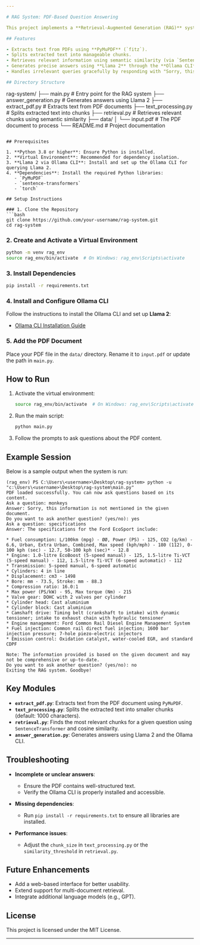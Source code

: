 ```yaml
---

# RAG System: PDF-Based Question Answering

This project implements a **Retrieval-Augmented Generation (RAG)** system that allows users to ask questions based on the content of a given PDF document. The system retrieves relevant context from the document and generates answers using a language model.

## Features

- Extracts text from PDFs using **PyMuPDF** (`fitz`).
- Splits extracted text into manageable chunks.
- Retrieves relevant information using semantic similarity (via `SentenceTransformer`).
- Generates precise answers using **Llama 2** through the **Ollama CLI**.
- Handles irrelevant queries gracefully by responding with "Sorry, this information is not mentioned in the given document."

## Directory Structure

```
rag-system/
├── main.py                # Entry point for the RAG system
├── answer_generation.py   # Generates answers using Llama 2
├── extract_pdf.py         # Extracts text from PDF documents
├── text_processing.py     # Splits extracted text into chunks
├── retrieval.py           # Retrieves relevant chunks using semantic similarity
├── data/
│   └── input.pdf          # The PDF document to process
└── README.md              # Project documentation
```

## Prerequisites

1. **Python 3.8 or higher**: Ensure Python is installed.
2. **Virtual Environment**: Recommended for dependency isolation.
3. **Llama 2 via Ollama CLI**: Install and set up the Ollama CLI for querying Llama 2.
4. **Dependencies**: Install the required Python libraries:
   - `PyMuPDF`
   - `sentence-transformers`
   - `torch`

## Setup Instructions

### 1. Clone the Repository
```bash
git clone https://github.com/your-username/rag-system.git
cd rag-system
```

### 2. Create and Activate a Virtual Environment
```bash
python -m venv rag_env
source rag_env/bin/activate  # On Windows: rag_env\Scripts\activate
```

### 3. Install Dependencies
```bash
pip install -r requirements.txt
```

### 4. Install and Configure Ollama CLI
Follow the instructions to install the Ollama CLI and set up **Llama 2**:
- [Ollama CLI Installation Guide](https://ollama.ai)

### 5. Add the PDF Document
Place your PDF file in the `data/` directory. Rename it to `input.pdf` or update the path in `main.py`.

## How to Run

1. Activate the virtual environment:
   ```bash
   source rag_env/bin/activate  # On Windows: rag_env\Scripts\activate
   ```

2. Run the main script:
   ```bash
   python main.py
   ```

3. Follow the prompts to ask questions about the PDF content.

## Example Session

Below is a sample output when the system is run:

```plaintext
(rag_env) PS C:\Users\<username>\Desktop\rag-system> python -u "c:\Users\<username>\Desktop\rag-system\main.py"
PDF loaded successfully. You can now ask questions based on its content.
Ask a question: monkeys
Answer: Sorry, this information is not mentioned in the given document.
Do you want to ask another question? (yes/no): yes
Ask a question: specifications
Answer: The specifications for the Ford EcoSport include:

* Fuel consumption: L/100km (mpg) - ØØ, Power (PS) - 125, CO2 (g/km) - 6.6, Urban, Extra Urban, Combined, Max speed (kph/mph) - 180 (112), 0-100 kph (sec) - 12.7, 50-100 kph (sec)* - 12.8
* Engine: 1.0-litre EcoBoost (5-speed manual) - 125, 1.5-litre Ti-VCT (5-speed manual) - 112, 1.5-litre Ti-VCT (6-speed automatic) - 112
* Transmission: 5-speed manual, 6-speed automatic
* Cylinders: 4 in line
* Displacement: cm3 - 1498
* Bore: mm - 73.5, Stroke: mm - 88.3
* Compression ratio: 16.0:1
* Max power (PS/kW) - 95, Max torque (Nm) - 215
* Valve gear: DOHC with 2 valves per cylinder
* Cylinder head: Cast aluminium
* Cylinder block: Cast aluminium
* Camshaft drive: Timing belt (crankshaft to intake) with dynamic tensioner; intake to exhaust chain with hydraulic tensioner
* Engine management: Ford Common Rail Diesel Engine Management System
* Fuel injection: Common rail direct fuel injection; 1600 bar injection pressure; 7-hole piezo-electric injectors
* Emission control: Oxidation catalyst, water-cooled EGR, and standard CDPF

Note: The information provided is based on the given document and may not be comprehensive or up-to-date.
Do you want to ask another question? (yes/no): no
Exiting the RAG system. Goodbye!
```

## Key Modules

- **`extract_pdf.py`**: Extracts text from the PDF document using `PyMuPDF`.
- **`text_processing.py`**: Splits the extracted text into smaller chunks (default: 1000 characters).
- **`retrieval.py`**: Finds the most relevant chunks for a given question using `SentenceTransformer` and cosine similarity.
- **`answer_generation.py`**: Generates answers using Llama 2 and the Ollama CLI.

## Troubleshooting

- **Incomplete or unclear answers**:
  - Ensure the PDF contains well-structured text.
  - Verify the Ollama CLI is properly installed and accessible.
  
- **Missing dependencies**:
  - Run `pip install -r requirements.txt` to ensure all libraries are installed.

- **Performance issues**:
  - Adjust the `chunk_size` in `text_processing.py` or the `similarity_threshold` in `retrieval.py`.

## Future Enhancements

- Add a web-based interface for better usability.
- Extend support for multi-document retrieval.
- Integrate additional language models (e.g., GPT).

## License

This project is licensed under the MIT License.

---
```

